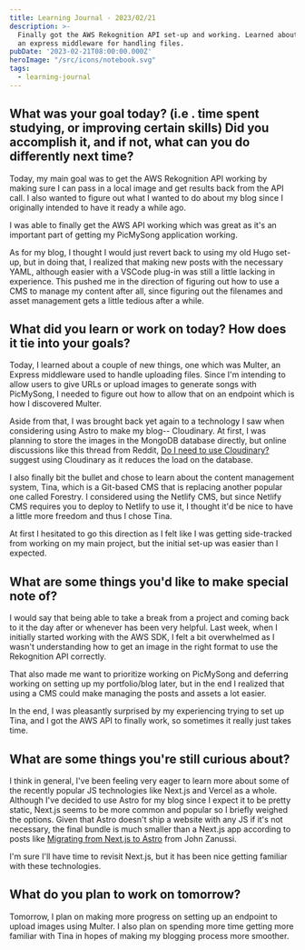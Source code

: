 ```yaml
---
title: Learning Journal - 2023/02/21
description: >-
  Finally got the AWS Rekognition API set-up and working. Learned about Multer,
  an express middleware for handling files.
pubDate: '2023-02-21T08:00:00.000Z'
heroImage: "/src/icons/notebook.svg"
tags:
  - learning-journal
---
```


## What was your goal today? (i.e . time spent studying, or improving certain skills) Did you accomplish it, and if not, what can you do differently next time?

Today, my main goal was to get the AWS Rekognition API working by making sure I can pass in a local image and get results back from the API call. I also wanted to figure out what I wanted to do about my blog since I originally intended to have it ready a while ago.

I was able to finally get the AWS API working which was great as it's an important part of getting my PicMySong application working.

As for my blog, I thought I would just revert back to using my old Hugo set-up, but in doing that, I realized that making new posts with the necessary YAML, although easier with a VSCode plug-in was still a little lacking in experience. This pushed me in the direction of figuring out how to use a CMS to manage my content after all, since figuring out the filenames and asset management gets a little tedious after a while.

## What did you learn or work on today? How does it tie into your goals?

Today, I learned about a couple of new things, one which was Multer, an Express middleware used to handle uploading files. Since I'm intending to allow users to give URLs or upload images to generate songs with PicMySong, I needed to figure out how to allow that on an endpoint which is how I discovered Multer.

Aside from that, I was brought back yet again to a technology I saw when considering using Astro to make my blog-- Cloudinary. At first, I was planning to store the images in the MongoDB database directly, but online discussions like this thread from Reddit, [Do I need to use Cloudinary?](https://www.reddit.com/r/learnprogramming/comments/uc0jj2/do_i_need_to_use_cloudinary_in_order_to_store/ "") suggest using Cloudinary as it reduces the load on the database.

I also finally bit the bullet and chose to learn about the content management system, Tina, which is a Git-based CMS that is replacing another popular one called Forestry. I considered using the Netlify CMS, but since Netlify CMS requires you to deploy to Netlify to use it, I thought it'd be nice to have a little more freedom and thus I chose Tina.

At first I hesitated to go this direction as I felt like I was getting side-tracked from working on my main project, but the initial set-up was easier than I expected.

## What are some things you'd like to make special note of?

I would say that being able to take a break from a project and coming back to it the day after or whenever has been very helpful. Last week, when I initially started working with the AWS SDK, I felt a bit overwhelmed as I wasn't understanding how to get an image in the right format to use the Rekognition API correctly.

That also made me want to prioritize working on PicMySong and deferring working on setting up my portfolio/blog later, but in the end I realized that using a CMS could make managing the posts and assets a lot easier.

In the end, I was pleasantly surprised by my experiencing trying to set up Tina, and I got the AWS API to finally work, so sometimes it really just takes time.

## What are some things you're still curious about?

I think in general, I've been feeling very eager to learn more about some of the recently popular JS technologies like Next.js and Vercel as a whole. Although I've decided to use Astro for my blog since I expect it to be pretty static, Next.js seems to be more common and popular so I briefly weighed the options. Given that Astro doesn't ship a website with any JS if it's not necessary, the final bundle is much smaller than a Next.js app according to posts like [Migrating from Next.js to Astro](https://johnzanussi.com/posts/nextjs-to-astro-migration "") from John Zanussi.

I'm sure I'll have time to revisit Next.js, but it has been nice getting familiar with these technologies.

## What do you plan to work on tomorrow?

Tomorrow, I plan on making more progress on setting up an endpoint to upload images using Multer. I also plan on spending more time getting more familiar with Tina in hopes of making my blogging process more smoother.
